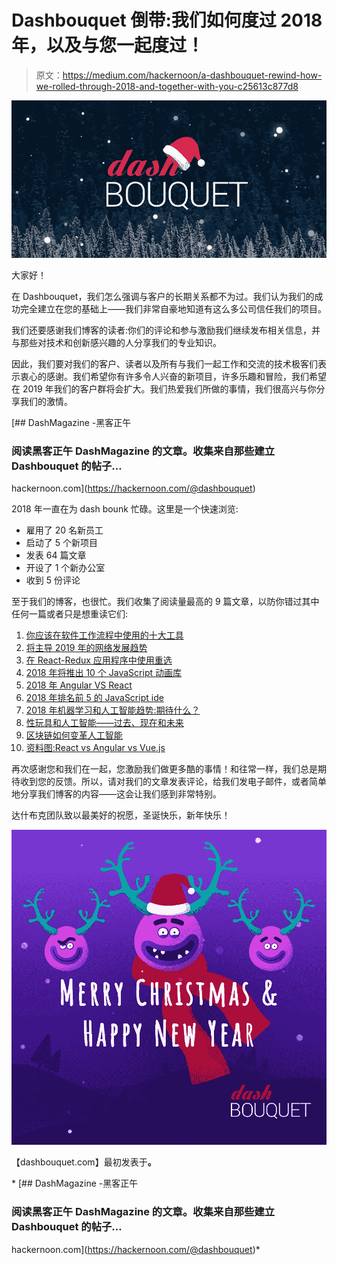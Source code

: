 # Dashbouquet 倒带:我们如何度过 2018 年，以及与您一起度过！

> 原文：<https://medium.com/hackernoon/a-dashbouquet-rewind-how-we-rolled-through-2018-and-together-with-you-c25613c877d8>

![](img/597f1c689d9d1dde87285489b251955a.png)

大家好！

在 Dashbouquet，我们怎么强调与客户的长期关系都不为过。我们认为我们的成功完全建立在您的基础上——我们非常自豪地知道有这么多公司信任我们的项目。

我们还要感谢我们博客的读者:你们的评论和参与激励我们继续发布相关信息，并与那些对技术和创新感兴趣的人分享我们的专业知识。

因此，我们要对我们的客户、读者以及所有与我们一起工作和交流的技术极客们表示衷心的感谢。我们希望你有许多令人兴奋的新项目，许多乐趣和冒险，我们希望在 2019 年我们的客户群将会扩大。我们热爱我们所做的事情，我们很高兴与你分享我们的激情。

[](https://hackernoon.com/@dashbouquet) [## DashMagazine -黑客正午

### 阅读黑客正午 DashMagazine 的文章。收集来自那些建立 Dashbouquet 的帖子…

hackernoon.com](https://hackernoon.com/@dashbouquet) 

2018 年一直在为 dash bounk 忙碌。这里是一个快速浏览:

*   雇用了 20 名新员工
*   启动了 5 个新项目
*   发表 64 篇文章
*   开设了 1 个新办公室
*   收到 5 份评论

至于我们的博客，也很忙。我们收集了阅读量最高的 9 篇文章，以防你错过其中任何一篇或者只是想重读它们:

1.  [你应该在软件工作流程中使用的十大工具](https://dashbouquet.com/blog/web-development/top-ten-tools-software-workflow)
2.  [将主导 2019 年的网络发展趋势](https://dashbouquet.com/blog/web-development/web-development-trends-that-will-dominate-in-2019)
3.  [在 React-Redux 应用程序中使用重选](https://dashbouquet.com/blog/frontend-development/usage-of-reselect-in-a-react-redux-application)
4.  [2018 年将推出 10 个 JavaScript 动画库](https://dashbouquet.com/blog/frontend-development/10-javascript-animation-libraries-to-follow-in-2018)
5.  [2018 年 Angular VS React](https://dashbouquet.com/blog/frontend-development/angular-vs-react)
6.  [2018 年排名前 5 的 JavaScript ide](https://dashbouquet.com/blog/frontend-development/top-5-javascript-ides-in-2018)
7.  [2018 年机器学习和人工智能趋势:期待什么？](https://dashbouquet.com/blog/artificial-intelligence/machine-learning-and-ai-trends-for-2018-what-to-expect)
8.  [性玩具和人工智能——过去、现在和未来](https://dashbouquet.com/blog/artificial-intelligence/sex-toys-and-artificial-intelligence)
9.  [区块链如何变革人工智能](https://dashbouquet.com/blog/blockchain/how-blockchain-can-transform-artificial-intelligence)
10.  [资料图:React vs Angular vs Vue.js](https://dashbouquet.com/blog/frontend-development/infographic-react-vs-angular-vs-vuejs)

再次感谢您和我们在一起，您激励我们做更多酷的事情！和往常一样，我们总是期待收到您的反馈。所以，请对我们的文章发表评论，给我们发电子邮件，或者简单地分享我们博客的内容——这会让我们感到非常特别。

达什布克团队致以最美好的祝愿，圣诞快乐，新年快乐！

![](img/ad7475923304e04c6d80d33bbe929cf2.png)

【dashbouquet.com】最初发表于[](https://dashbouquet.com/blog/news/a-dashbouquet-rewind-how-we-rolled-through-2018-and-together-with-you)**。**

*[](https://hackernoon.com/@dashbouquet) [## DashMagazine -黑客正午

### 阅读黑客正午 DashMagazine 的文章。收集来自那些建立 Dashbouquet 的帖子…

hackernoon.com](https://hackernoon.com/@dashbouquet)*